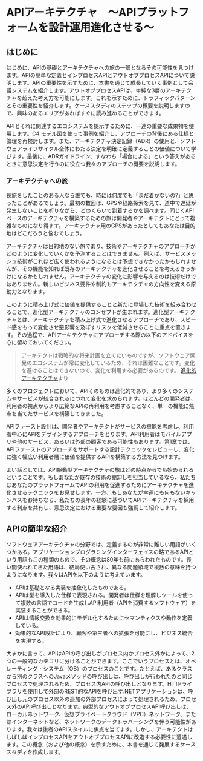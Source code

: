 # APIアーキテクチャ　〜APIプラットフォームを設計運用進化させる〜

## はじめに
はじめに、APIの基礎とアーキテクチャへの旅の一部となるその可能性を見つけます。APIの簡単な定義とインプロセスAPIとアウトオブプロセスAPIについて説明します。APIの重要性を示すために、本書を通じて成長していく事例として会議システムを紹介します。アウトオブプロセスAPIは、単純な3層のアーキテクチャを超えた考え方を可能にします。これを示すために、トラフィックパターンとその重要性を紹介します。ケーススタディのステップの概要を説明しますので、興味のあるエリアがあればすぐに読み進めることができます。

APIとそれに関連するエコシステムを提示するために、一連の重要な成果物を使用します。[C4 モデル図](https://www.infoq.com/jp/articles/C4-architecture-model/)を使って事例を紹介し、アプローチの背後にある仕様と論理を再検討します。また、アーキテクチャ決定記録（ADR）の使用と、ソフトウェアライフサイクル全体にわたる決定を明確に定義することの価値について学びます。最後に、ADRガイドライン、すなわち「場合による」という答えがあるときに意思決定を行うのに役立つ我々のアプローチの概要を説明します。

### アーキテクチャへの旅
長旅をしたことのある人なら誰でも、時には何度でも「まだ着かないの?」と思ったことがあるでしょう。最初の数回は、GPSや経路探索を見て、道中で遅延が発生しないことを祈りながら、どのくらいで到着するかを調べます。同じくAPIベースのアーキテクチャを構築するための旅は開発者やアーキテクトにとって複雑なものになり得ます。アーキテクチャ用のGPSがあったとしてもあなたは目的地はどこだろうと悩むでしょう。

アーキテクチャは目的地のない旅であり、技術やアーキテクチャのアプローチがどのように変化していくかを予測することはできません。例えば、サービスメッシュ技術がこれほど広く使われるようになるとは予想できなかったかもしれませんが、その機能を知れば既存のアーキテクチャを進化させることを考えるきっかけになるかもしれません。アーキテクチャの変化に影響を与えるのは技術だけではありません。新しいビジネス要件や制約もアーキテクチャの方向性を変える原動力となります。

このように積み上げ式に価値を提供することと新たに登場した技術を組み合わせることで、進化型アーキテクチャのコンセプトが生まれます。進化型アーキテクチャとは、アーキテクチャを積み上げ式で進化させるアプローチであり、スピード感をもって変化させ悪影響を及ぼすリスクを低減させることに重点を置きます。その過程で、APIアーキテクチャにアプローチする際の以下のアドバイスを心に留めておいてください。

>アーキテクトは戦略的な将来計画を立てたいものですが、ソフトウェア開発のエコシステムが常に変化しているため、それは困難なことです。変化を避けることはできないので、変化を利用する必要があるのです。
>[進化的アーキテクチャ](https://www.oreilly.co.jp/books/9784873118567/)より

多くのプロジェクトにおいて、APIそのものは進化的であり、より多くのシステムやサービスが統合されるにつれて変化を求められます。ほとんどの開発者は、利用者の視点からより広範なAPIの再利用を考慮することなく、単一の機能に焦点を当てたサービスを構築してきました。

APIファースト設計は、開発者やアーキテクトがサービスの機能を考慮し、利用者中心にAPIをデザインするアプローチをとります。API利用者はモバイルアプリや他のサービス、あるいは外部の顧客である可能性もあります。第1章では、APIファーストのアプローチをサポートする設計テクニックをレビューし、変化に強く幅広い利用者層に価値を提供するAPIを構築する方法を見つけます。

よい話としては、API駆動型アーキテクチャの旅はどの時点からでも始められるということです。もしあなたが既存の技術の棚卸しを担当しているなら、私たちはあなたのプラットフォームでAPIの利用を促進するためにアーキテクチャを進化させるテクニックをお見せします。一方、もしあなたが幸運にも何もないキャンバスをお持ちなら、私たちの長年の経験に基づいてAPIアーキテクチャを採用する利点を共有し、意思決定における重要な要因も強調して紹介します。 

## APIの簡単な紹介
ソフトウェアアーキテクチャの分野では、定義するのが非常に難しい用語がいくつかある。アプリケーションプログラミングインターフェイスの略であるAPIという用語もこの種類のもので、その概念は80年も前にあらわれたものです。長い間使われてきた用語は、結局使い古され、異なる問題領域で複数の意味を持つようになります。我々はAPIを以下のように考えています。

- APIは基礎となる実装を抽象化したものである。
- APIは型を導入した仕様で表現される。開発者は仕様を理解しツールを使って複数の言語でコードを生成しAPI利用者（APIを消費するソフトウェア）を実装することができる。
- APIは情報交換を効果的にモデル化するためにセマンティクスや動作を定義している。
- 効果的なAPI設計により、顧客や第三者への拡張を可能にし、ビジネス統合を実現する。

大まかに言って、APIはAPIの呼び出しがプロセス内かプロセス外かによって、2つの一般的なカテゴリに分けることができます。ここでいうプロセスとは、オペレーティング・システム（OS）のプロセスのことです。たとえば、あるクラスから別のクラスへのJavaメソッドの呼び出しは、呼び出しが行われたのと同じプロセスで処理されるため、プロセス内APIの呼び出しとなります。HTTPライブラリを使用して外部のREST的なAPIを呼び出す.NETアプリケーションは、呼び出し元のプロセス以外の追加の外部プロセスによって処理されるため、プロセス外のAPI呼び出しとなります。典型的なアウトオブプロセスAPI呼び出しは、ローカルネットワーク、仮想プライベートクラウド（VPC）ネットワーク、またはインターネットなど、ネットワークのデータトラバーシングを伴う可能性があります。我々は後者のAPIスタイルに焦点を当てます。しかし、アーキテクトはしばしばインプロセスAPIをアウトオブプロセスAPIに改造する必要性に遭遇します。この概念（および他の概念）を示すために、本書を通じて発展するケーススタディを作成します。